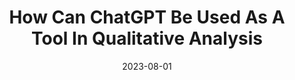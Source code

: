 ---
title: "How Can ChatGPT Be Used As A Tool In Qualitative Analysis"
collection: research
type: "Research Presentation"
venue: "University of California, Irvine Summer Undergraduate Research
Fellowship Symposium"
date: 2023-08-01
dateString: "August 2023"
upcoming: "false"
location: "Irvine, CA"
---